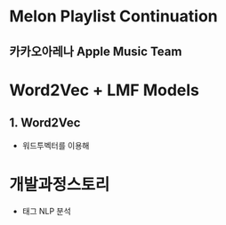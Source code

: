 # Melon Playlist Continuation
## 카카오아레나 Apple Music Team

# Word2Vec + LMF Models
## 1. Word2Vec
- 워드투벡터를 이용해 






# 개발과정스토리
- 태그 NLP 분석

